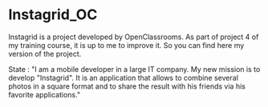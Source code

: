 # Instagrid_OC

Instagrid is a project developed by OpenClassrooms.
As part of project 4 of my training course, it is up to me to improve it. 
So you can find here my version of the project.

State : "I am a mobile developer in a large IT company.
My new mission is to develop "Instagrid". It is an application that allows to combine several photos in a square format and to share the result with his friends via his favorite applications."
